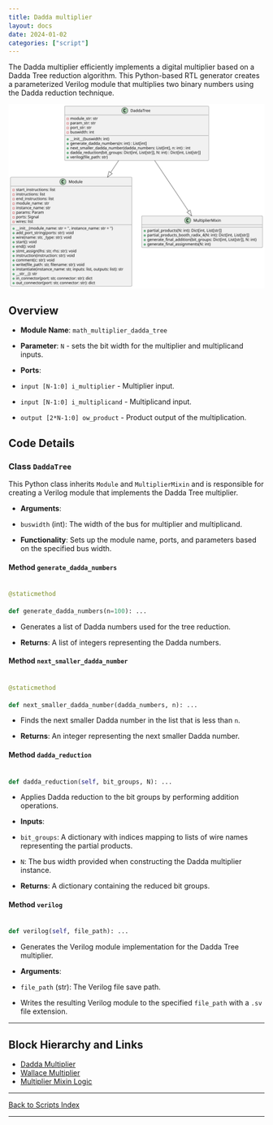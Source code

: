 ```yaml
---
title: Dadda multiplier
layout: docs
date: 2024-01-02
categories: ["script"]
---
```


The Dadda multiplier efficiently implements a digital multiplier based on a Dadda Tree reduction algorithm. This Python-based RTL generator creates a parameterized Verilog module that multiplies two binary numbers using the Dadda reduction technique.

![Dadda UML](../../images_scripts_uml/Multiplier_DaddaTree.svg)

## Overview

- **Module Name**: `math_multiplier_dadda_tree`

- **Parameter**: `N` - sets the bit width for the multiplier and multiplicand inputs.

- **Ports**:

- `input [N-1:0] i_multiplier` - Multiplier input.

- `input [N-1:0] i_multiplicand` - Multiplicand input.

- `output [2*N-1:0] ow_product` - Product output of the multiplication.

## Code Details

### Class `DaddaTree`

This Python class inherits `Module` and `MultiplierMixin` and is responsible for creating a Verilog module that implements the Dadda Tree multiplier.

- **Arguments**:

- `buswidth` (int): The width of the bus for multiplier and multiplicand.

- **Functionality**: Sets up the module name, ports, and parameters based on the specified bus width.

#### Method `generate_dadda_numbers`

```python

@staticmethod

def generate_dadda_numbers(n=100): ...

```

- Generates a list of Dadda numbers used for the tree reduction.

- **Returns**: A list of integers representing the Dadda numbers.

#### Method `next_smaller_dadda_number`

```python

@staticmethod

def next_smaller_dadda_number(dadda_numbers, n): ...

```

- Finds the next smaller Dadda number in the list that is less than `n`.

- **Returns**: An integer representing the next smaller Dadda number.

#### Method `dadda_reduction`

```python

def dadda_reduction(self, bit_groups, N): ...

```

- Applies Dadda reduction to the bit groups by performing addition operations.

- **Inputs**:

- `bit_groups`: A dictionary with indices mapping to lists of wire names representing the partial products.

- `N`: The bus width provided when constructing the Dadda multiplier instance.

- **Returns**: A dictionary containing the reduced bit groups.

#### Method `verilog`

```python

def verilog(self, file_path): ...

```

- Generates the Verilog module implementation for the Dadda Tree multiplier.

- **Arguments**:

- `file_path` (str): The Verilog file save path.

- Writes the resulting Verilog module to the specified `file_path` with a `.sv` file extension.

---

## Block Hierarchy and Links

- [Dadda Multiplier](dadda_multiplier)
- [Wallace Multiplier](wallace_multiplier)
- [Multiplier Mixin Logic](multiplier_mixin)

---

[Back to Scripts Index](index)

---

